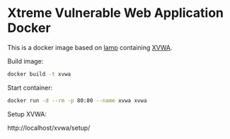 # Xtreme Vulnerable Web Application Docker

This is a docker image based on [lamp](https://registry.hub.docker.com/u/tutum/lamp/ ) containing [XVWA](https://github.com/s4n7h0/xvwa).

Build image:

```bash
docker build -t xvwa
```

Start container:

```bash
docker run -d --rm -p 80:80 --name xvwa xvwa
```

Setup XVWA:

http://localhost/xvwa/setup/